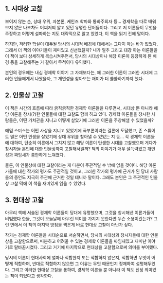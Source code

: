 ## 1. 시대상 고찰
보이지 않는 손, 상대 우위, 자본론, 케인즈 학파와 통화주의자 등... 경제학을 따로 배워보지 않은 나조차도 어찌저찌 알고 있던 유명한 단어들이다. 그리고 저 이론들이 무엇을 주장하고 어떻게 설파하는 지도 대략적으로 알고 있었다, 이 책을 읽기 전에 말이다.

하지만, 저러한 학설이 대두될 당시의 시대적 배경에 대해서는 그다지 아는 바가 없었다. 그래서 더 책의 이야기들이 재미있고 신선했달까? 내가 얼추 그리고 대강 아는 이론들을 이 책이 보다 상세하게 복습시켜주면서, 당시의 시대상이나 해당 이론이 등장하게 된 배경 등을 고찰해주는 거 같아서 무척이다 유익했다. 

본인의 경우에는 내심 경제학 이야기 그 자체보다는, 왜 그러한 이론이 그러한 시대에 그러한 인물에게서 나왔을까, 그 개연성을 찾아보는 재미가 더 쏠쏠하기까지 했다.




## 2. 인물상 고찰
이 책은 시간의 흐름에 따라 굵직굵직한 경제학 이론들을 다루면서, 시대상 뿐 아니라 해당 이론을 창시(?)한 인물들에 대한 고찰도 함께 하고 있다. 경제학 이론들을 창시한 사람들은, 어떤 가치관을 지니고 어떻게 살았기에 그러한 이론을 주창해낼 수 있었을까? 

애덤 스미스는 어떤 사상을 지니고 있었기에 국부론이라는 결론에 도달했고, 존 스튜어트 밀은 어떤 인생을 살았기에 상대 우위를 찾아낼 수 있었는 지 등... 각 경제학 이론들에 대하여, 단순히 이론에서 그치지 않고 해당 이론이 탄생한 시대를 고찰했으며 게다가 창시자들 본인에 대한 인물상까지 고찰해서일까? 책의 이야기가 매우 설득력있고 개연성과 짜임새가 충만하게 느껴졌다.

물론, 이 인물상에 대한 고찰이라는 게 다분이 주관적일 수 밖에 없을 것이다. 해당 이론가들에 대한 작가의 평가도 주관적일 것이고, 그러한 작가의 평가에 근거가 된 당대 사람들의 증언도 지극히 주관에 근거한 것일 테니까 말이다. 그래도 본인은 그 주관적인 인물상 고찰 덕에 이 책을 재미있게 읽을 수 있었다.




## 3. 현대상 고찰
아무리 책에 서술된 경제학 이론들이 당대에 유명했으며, 그것을 창시해낸 이론가들이 비범했다 한들, 그것이 오늘날에 아무런 의미를 가지지 못한다면 무슨 소용이겠는가? 그런 면에서 이 책의 마지막 방점을 찍은게 바로 현대상 고찰이 아닌가 싶다.

작가는 경제학 이론들을 시대순으로 서술하면서, 당시의 시대상과 창시자들에 대한 인물상을 고찰함으로써, 따분하고 어려울 수 있는 경제학 이론들을 짜임새있고 재미난 이야기로 탈바꿈시켰다. 그리고 거기에 마지막으로 현대상을 고찰함으로써 의미를 부여했다. 

당시의 이론이 현대사회에 얼마나 적합한지 또는 적합하지 않은지, 적합하면 무엇이 어떻게 적합하며, 반대로 적합하지 않으면 그 이유는 무엇 때문인지 정제하여 설명해두었다. 그리고 이러한 현대상 고찰을 통하여, 경제학 이론들 뿐 아니라 이 책도 진정 의미있는 책이 되었다고 생각한다.